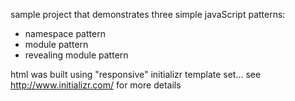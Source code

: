 sample project that demonstrates three simple javaScript patterns:
- namespace pattern
- module pattern
- revealing module pattern

html was built using "responsive" initializr template set...
see http://www.initializr.com/ for more details